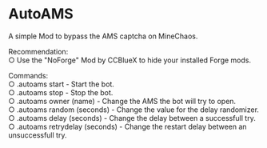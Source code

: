 # AutoAMS
A simple Mod to bypass the AMS captcha on MineChaos.

Recommendation:   
○ Use the "NoForge" Mod by CCBlueX to hide your installed Forge mods.

Commands:       
○ .autoams start - Start the bot.     
○ .autoams stop - Stop the bot.   
○ .autoams owner (name) - Change the AMS the bot will try to open.      
○ .autoams random (seconds) - Change the value for the delay randomizer.   
○ .autoams delay (seconds) - Change the delay between a successfull try.    
○ .autoams retrydelay (seconds) - Change the restart delay between an unsuccessfull try.
